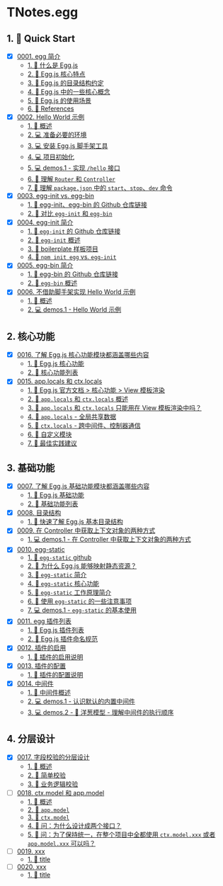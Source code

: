 # TNotes.egg


## 1. 🚀 Quick Start

- [x] [0001. egg 简介](https://tdahuyou.github.io/TNotes.egg/notes/0001.%20egg%20%E7%AE%80%E4%BB%8B/README)
  - [1. 📒 什么是 Egg.js](https://tdahuyou.github.io/TNotes.egg/notes/0001.%20egg%20%E7%AE%80%E4%BB%8B/README#1--什么是-eggjs)
  - [2. 📒 Egg.js 核心特点](https://tdahuyou.github.io/TNotes.egg/notes/0001.%20egg%20%E7%AE%80%E4%BB%8B/README#2--eggjs-核心特点)
  - [3. 📒 Egg.js 的目录结构约定](https://tdahuyou.github.io/TNotes.egg/notes/0001.%20egg%20%E7%AE%80%E4%BB%8B/README#3--eggjs-的目录结构约定)
  - [4. 📒 Egg.js 中的一些核心概念](https://tdahuyou.github.io/TNotes.egg/notes/0001.%20egg%20%E7%AE%80%E4%BB%8B/README#4--eggjs-中的一些核心概念)
  - [5. 📒 Egg.js 的使用场景](https://tdahuyou.github.io/TNotes.egg/notes/0001.%20egg%20%E7%AE%80%E4%BB%8B/README#5--eggjs-的使用场景)
  - [6. 🔗 References](https://tdahuyou.github.io/TNotes.egg/notes/0001.%20egg%20%E7%AE%80%E4%BB%8B/README#6--references)
- [x] [0002. Hello World 示例](https://tdahuyou.github.io/TNotes.egg/notes/0002.%20Hello%20World%20%E7%A4%BA%E4%BE%8B/README)
  - [1. 📒 概述](https://tdahuyou.github.io/TNotes.egg/notes/0002.%20Hello%20World%20%E7%A4%BA%E4%BE%8B/README#1--概述)
  - [2. 💻 准备必要的环境](https://tdahuyou.github.io/TNotes.egg/notes/0002.%20Hello%20World%20%E7%A4%BA%E4%BE%8B/README#2--准备必要的环境)
  - [3. 💻 安装 Egg.js 脚手架工具](https://tdahuyou.github.io/TNotes.egg/notes/0002.%20Hello%20World%20%E7%A4%BA%E4%BE%8B/README#3--安装-eggjs-脚手架工具)
  - [4. 💻 项目初始化](https://tdahuyou.github.io/TNotes.egg/notes/0002.%20Hello%20World%20%E7%A4%BA%E4%BE%8B/README#4--项目初始化)
  - [5. 💻 demos.1 - 实现 `/hello` 接口](https://tdahuyou.github.io/TNotes.egg/notes/0002.%20Hello%20World%20%E7%A4%BA%E4%BE%8B/README#5--demos1---实现-hello-接口)
  - [6. 📒 理解 `Router` 和 `Controller`](https://tdahuyou.github.io/TNotes.egg/notes/0002.%20Hello%20World%20%E7%A4%BA%E4%BE%8B/README#6--理解-router-和-controller)
  - [7. 📒 理解 `package.json` 中的 `start`、`stop`、`dev` 命令](https://tdahuyou.github.io/TNotes.egg/notes/0002.%20Hello%20World%20%E7%A4%BA%E4%BE%8B/README#7--理解-packagejson-中的-startstopdev-命令)
- [x] [0003. egg-init vs. egg-bin](https://tdahuyou.github.io/TNotes.egg/notes/0003.%20egg-init%20vs.%20egg-bin/README)
  - [1. 🔗 egg-init、egg-bin 的 Github 仓库链接](https://tdahuyou.github.io/TNotes.egg/notes/0003.%20egg-init%20vs.%20egg-bin/README#1--egg-initegg-bin-的-github-仓库链接)
  - [2. 📒 对比 `egg-init` 和 `egg-bin`](https://tdahuyou.github.io/TNotes.egg/notes/0003.%20egg-init%20vs.%20egg-bin/README#2--对比-egg-init-和-egg-bin)
- [x] [0004. egg-init 简介](https://tdahuyou.github.io/TNotes.egg/notes/0004.%20egg-init%20%E7%AE%80%E4%BB%8B/README)
  - [1. 🔗 `egg-init` 的 Github 仓库链接](https://tdahuyou.github.io/TNotes.egg/notes/0004.%20egg-init%20%E7%AE%80%E4%BB%8B/README#1--egg-init-的-github-仓库链接)
  - [2. 📒 `egg-init` 概述](https://tdahuyou.github.io/TNotes.egg/notes/0004.%20egg-init%20%E7%AE%80%E4%BB%8B/README#2--egg-init-概述)
  - [3. 📒 boilerplate 样板项目](https://tdahuyou.github.io/TNotes.egg/notes/0004.%20egg-init%20%E7%AE%80%E4%BB%8B/README#3--boilerplate-样板项目)
  - [4. 📒 `npm init egg` vs. `egg-init`](https://tdahuyou.github.io/TNotes.egg/notes/0004.%20egg-init%20%E7%AE%80%E4%BB%8B/README#4--npm-init-egg-vs-egg-init)
- [x] [0005. egg-bin 简介](https://tdahuyou.github.io/TNotes.egg/notes/0005.%20egg-bin%20%E7%AE%80%E4%BB%8B/README)
  - [1. 🔗 egg-bin 的 Github 仓库链接](https://tdahuyou.github.io/TNotes.egg/notes/0005.%20egg-bin%20%E7%AE%80%E4%BB%8B/README#1--egg-bin-的-github-仓库链接)
  - [2. 📒 `egg-bin` 概述](https://tdahuyou.github.io/TNotes.egg/notes/0005.%20egg-bin%20%E7%AE%80%E4%BB%8B/README#2--egg-bin-概述)
- [x] [0006. 不借助脚手架实现 Hello World 示例](https://tdahuyou.github.io/TNotes.egg/notes/0006.%20%E4%B8%8D%E5%80%9F%E5%8A%A9%E8%84%9A%E6%89%8B%E6%9E%B6%E5%AE%9E%E7%8E%B0%20Hello%20World%20%E7%A4%BA%E4%BE%8B/README)
  - [1. 📒 概述](https://tdahuyou.github.io/TNotes.egg/notes/0006.%20%E4%B8%8D%E5%80%9F%E5%8A%A9%E8%84%9A%E6%89%8B%E6%9E%B6%E5%AE%9E%E7%8E%B0%20Hello%20World%20%E7%A4%BA%E4%BE%8B/README#1--概述)
  - [2. 💻 demos.1 - Hello World 示例](https://tdahuyou.github.io/TNotes.egg/notes/0006.%20%E4%B8%8D%E5%80%9F%E5%8A%A9%E8%84%9A%E6%89%8B%E6%9E%B6%E5%AE%9E%E7%8E%B0%20Hello%20World%20%E7%A4%BA%E4%BE%8B/README#2--demos1---hello-world-示例)

## 2. 核心功能

- [x] [0016. 了解 Egg.js 核心功能模块都涵盖哪些内容](https://tdahuyou.github.io/TNotes.egg/notes/0016.%20%E4%BA%86%E8%A7%A3%20Egg.js%20%E6%A0%B8%E5%BF%83%E5%8A%9F%E8%83%BD%E6%A8%A1%E5%9D%97%E9%83%BD%E6%B6%B5%E7%9B%96%E5%93%AA%E4%BA%9B%E5%86%85%E5%AE%B9/README)
  - [1. 🔗 Egg.js 核心功能](https://tdahuyou.github.io/TNotes.egg/notes/0016.%20%E4%BA%86%E8%A7%A3%20Egg.js%20%E6%A0%B8%E5%BF%83%E5%8A%9F%E8%83%BD%E6%A8%A1%E5%9D%97%E9%83%BD%E6%B6%B5%E7%9B%96%E5%93%AA%E4%BA%9B%E5%86%85%E5%AE%B9/README#1--eggjs-核心功能)
  - [2. 📒 核心功能列表](https://tdahuyou.github.io/TNotes.egg/notes/0016.%20%E4%BA%86%E8%A7%A3%20Egg.js%20%E6%A0%B8%E5%BF%83%E5%8A%9F%E8%83%BD%E6%A8%A1%E5%9D%97%E9%83%BD%E6%B6%B5%E7%9B%96%E5%93%AA%E4%BA%9B%E5%86%85%E5%AE%B9/README#2--核心功能列表)
- [x] [0015. app.locals 和 ctx.locals](https://tdahuyou.github.io/TNotes.egg/notes/0015.%20app.locals%20%E5%92%8C%20ctx.locals/README)
  - [1. 🔗 Egg.js 官方文档 > 核心功能 > View 模板渲染](https://tdahuyou.github.io/TNotes.egg/notes/0015.%20app.locals%20%E5%92%8C%20ctx.locals/README#1--eggjs-官方文档--核心功能--view-模板渲染)
  - [2. 📒 `app.locals` 和 `ctx.locals` 概述](https://tdahuyou.github.io/TNotes.egg/notes/0015.%20app.locals%20%E5%92%8C%20ctx.locals/README#2--applocals-和-ctxlocals-概述)
  - [3. 🤔 `app.locals` 和 `ctx.locals` 只能用在 View 模板渲染中吗？](https://tdahuyou.github.io/TNotes.egg/notes/0015.%20app.locals%20%E5%92%8C%20ctx.locals/README#3--applocals-和-ctxlocals-只能用在-view-模板渲染中吗)
  - [4. 📒 `app.locals` - 全局共享数据](https://tdahuyou.github.io/TNotes.egg/notes/0015.%20app.locals%20%E5%92%8C%20ctx.locals/README#4--applocals---全局共享数据)
  - [5. 📒 `ctx.locals` - 跨中间件、控制器通信](https://tdahuyou.github.io/TNotes.egg/notes/0015.%20app.locals%20%E5%92%8C%20ctx.locals/README#5--ctxlocals---跨中间件控制器通信)
  - [6. 📒 自定义模块](https://tdahuyou.github.io/TNotes.egg/notes/0015.%20app.locals%20%E5%92%8C%20ctx.locals/README#6--自定义模块)
  - [7. 📒 最佳实践建议](https://tdahuyou.github.io/TNotes.egg/notes/0015.%20app.locals%20%E5%92%8C%20ctx.locals/README#7--最佳实践建议)

## 3. 基础功能

- [x] [0007. 了解 Egg.js 基础功能模块都涵盖哪些内容](https://tdahuyou.github.io/TNotes.egg/notes/0007.%20%E4%BA%86%E8%A7%A3%20Egg.js%20%E5%9F%BA%E7%A1%80%E5%8A%9F%E8%83%BD%E6%A8%A1%E5%9D%97%E9%83%BD%E6%B6%B5%E7%9B%96%E5%93%AA%E4%BA%9B%E5%86%85%E5%AE%B9/README)
  - [1. 🔗 Egg.js 基础功能](https://tdahuyou.github.io/TNotes.egg/notes/0007.%20%E4%BA%86%E8%A7%A3%20Egg.js%20%E5%9F%BA%E7%A1%80%E5%8A%9F%E8%83%BD%E6%A8%A1%E5%9D%97%E9%83%BD%E6%B6%B5%E7%9B%96%E5%93%AA%E4%BA%9B%E5%86%85%E5%AE%B9/README#1--eggjs-基础功能)
  - [2. 📒 基础功能列表](https://tdahuyou.github.io/TNotes.egg/notes/0007.%20%E4%BA%86%E8%A7%A3%20Egg.js%20%E5%9F%BA%E7%A1%80%E5%8A%9F%E8%83%BD%E6%A8%A1%E5%9D%97%E9%83%BD%E6%B6%B5%E7%9B%96%E5%93%AA%E4%BA%9B%E5%86%85%E5%AE%B9/README#2--基础功能列表)
- [x] [0008. 目录结构](https://tdahuyou.github.io/TNotes.egg/notes/0008.%20%E7%9B%AE%E5%BD%95%E7%BB%93%E6%9E%84/README)
  - [1. 📒 快速了解 Egg.js 基本目录结构](https://tdahuyou.github.io/TNotes.egg/notes/0008.%20%E7%9B%AE%E5%BD%95%E7%BB%93%E6%9E%84/README#1--快速了解-eggjs-基本目录结构)
- [x] [0009. 在 Controller 中获取上下文对象的两种方式](https://tdahuyou.github.io/TNotes.egg/notes/0009.%20%E5%9C%A8%20Controller%20%E4%B8%AD%E8%8E%B7%E5%8F%96%E4%B8%8A%E4%B8%8B%E6%96%87%E5%AF%B9%E8%B1%A1%E7%9A%84%E4%B8%A4%E7%A7%8D%E6%96%B9%E5%BC%8F/README)
  - [1. 💻 demos.1 - 在 Controller 中获取上下文对象的两种方式](https://tdahuyou.github.io/TNotes.egg/notes/0009.%20%E5%9C%A8%20Controller%20%E4%B8%AD%E8%8E%B7%E5%8F%96%E4%B8%8A%E4%B8%8B%E6%96%87%E5%AF%B9%E8%B1%A1%E7%9A%84%E4%B8%A4%E7%A7%8D%E6%96%B9%E5%BC%8F/README#1--demos1---在-controller-中获取上下文对象的两种方式)
- [x] [0010. egg-static](https://tdahuyou.github.io/TNotes.egg/notes/0010.%20egg-static/README)
  - [1. 🔗 `egg-static` github](https://tdahuyou.github.io/TNotes.egg/notes/0010.%20egg-static/README#1--egg-static-github)
  - [2. 🤔 为什么 Egg.js 能够映射静态资源？](https://tdahuyou.github.io/TNotes.egg/notes/0010.%20egg-static/README#2--为什么-eggjs-能够映射静态资源)
  - [3. 📒 `egg-static` 简介](https://tdahuyou.github.io/TNotes.egg/notes/0010.%20egg-static/README#3--egg-static-简介)
  - [4. 📒 `egg-static` 核心功能](https://tdahuyou.github.io/TNotes.egg/notes/0010.%20egg-static/README#4--egg-static-核心功能)
  - [5. 📒 `egg-static` 工作原理简介](https://tdahuyou.github.io/TNotes.egg/notes/0010.%20egg-static/README#5--egg-static-工作原理简介)
  - [6. 📒 使用 `egg-static` 的一些注意事项](https://tdahuyou.github.io/TNotes.egg/notes/0010.%20egg-static/README#6--使用-egg-static-的一些注意事项)
  - [7. 💻 demos.1 - `egg-static` 的基本使用](https://tdahuyou.github.io/TNotes.egg/notes/0010.%20egg-static/README#7--demos1---egg-static-的基本使用)
- [x] [0011. egg 插件列表](https://tdahuyou.github.io/TNotes.egg/notes/0011.%20egg%20%E6%8F%92%E4%BB%B6%E5%88%97%E8%A1%A8/README)
  - [1. 🔗 Egg.js 插件列表](https://tdahuyou.github.io/TNotes.egg/notes/0011.%20egg%20%E6%8F%92%E4%BB%B6%E5%88%97%E8%A1%A8/README#1--eggjs-插件列表)
  - [2. 📒 Egg.js 插件命名规范](https://tdahuyou.github.io/TNotes.egg/notes/0011.%20egg%20%E6%8F%92%E4%BB%B6%E5%88%97%E8%A1%A8/README#2--eggjs-插件命名规范)
- [x] [0012. 插件的启用](https://tdahuyou.github.io/TNotes.egg/notes/0012.%20%E6%8F%92%E4%BB%B6%E7%9A%84%E5%90%AF%E7%94%A8/README)
  - [1. 📒 插件的启用说明](https://tdahuyou.github.io/TNotes.egg/notes/0012.%20%E6%8F%92%E4%BB%B6%E7%9A%84%E5%90%AF%E7%94%A8/README#1--插件的启用说明)
- [x] [0013. 插件的配置](https://tdahuyou.github.io/TNotes.egg/notes/0013.%20%E6%8F%92%E4%BB%B6%E7%9A%84%E9%85%8D%E7%BD%AE/README)
  - [1. 📒 插件的配置说明](https://tdahuyou.github.io/TNotes.egg/notes/0013.%20%E6%8F%92%E4%BB%B6%E7%9A%84%E9%85%8D%E7%BD%AE/README#1--插件的配置说明)
- [x] [0014. 中间件](https://tdahuyou.github.io/TNotes.egg/notes/0014.%20%E4%B8%AD%E9%97%B4%E4%BB%B6/README)
  - [1. 📒 中间件概述](https://tdahuyou.github.io/TNotes.egg/notes/0014.%20%E4%B8%AD%E9%97%B4%E4%BB%B6/README#1--中间件概述)
  - [2. 💻 demos.1 - 认识默认的内置中间件](https://tdahuyou.github.io/TNotes.egg/notes/0014.%20%E4%B8%AD%E9%97%B4%E4%BB%B6/README#2--demos1---认识默认的内置中间件)
  - [3. 💻 demos.2 - 🧅 洋葱模型 - 理解中间件的执行顺序](https://tdahuyou.github.io/TNotes.egg/notes/0014.%20%E4%B8%AD%E9%97%B4%E4%BB%B6/README#3--demos2----洋葱模型---理解中间件的执行顺序)

## 4. 分层设计

- [x] [0017. 字段校验的分层设计](https://tdahuyou.github.io/TNotes.egg/notes/0017.%20%E5%AD%97%E6%AE%B5%E6%A0%A1%E9%AA%8C%E7%9A%84%E5%88%86%E5%B1%82%E8%AE%BE%E8%AE%A1/README)
  - [1. 📒 概述](https://tdahuyou.github.io/TNotes.egg/notes/0017.%20%E5%AD%97%E6%AE%B5%E6%A0%A1%E9%AA%8C%E7%9A%84%E5%88%86%E5%B1%82%E8%AE%BE%E8%AE%A1/README#1--概述)
  - [2. 📒 简单校验](https://tdahuyou.github.io/TNotes.egg/notes/0017.%20%E5%AD%97%E6%AE%B5%E6%A0%A1%E9%AA%8C%E7%9A%84%E5%88%86%E5%B1%82%E8%AE%BE%E8%AE%A1/README#2--简单校验)
  - [3. 📒 业务逻辑校验](https://tdahuyou.github.io/TNotes.egg/notes/0017.%20%E5%AD%97%E6%AE%B5%E6%A0%A1%E9%AA%8C%E7%9A%84%E5%88%86%E5%B1%82%E8%AE%BE%E8%AE%A1/README#3--业务逻辑校验)
- [ ] [0018. ctx.model 和 app.model](https://tdahuyou.github.io/TNotes.egg/notes/0018.%20ctx.model%20%E5%92%8C%20app.model/README)
  - [1. 📝 概述](https://tdahuyou.github.io/TNotes.egg/notes/0018.%20ctx.model%20%E5%92%8C%20app.model/README#1--概述)
  - [2. 📒 `app.model`](https://tdahuyou.github.io/TNotes.egg/notes/0018.%20ctx.model%20%E5%92%8C%20app.model/README#2--appmodel)
  - [3. 📒 `ctx.model`](https://tdahuyou.github.io/TNotes.egg/notes/0018.%20ctx.model%20%E5%92%8C%20app.model/README#3--ctxmodel)
  - [4. 🤔 问：为什么设计成两个接口？](https://tdahuyou.github.io/TNotes.egg/notes/0018.%20ctx.model%20%E5%92%8C%20app.model/README#4--问为什么设计成两个接口)
  - [5. 🤔 问：为了保持统一，在整个项目中全都使用 `ctx.model.xxx` 或者 `app.model.xxx` 可以吗？](https://tdahuyou.github.io/TNotes.egg/notes/0018.%20ctx.model%20%E5%92%8C%20app.model/README#5--问为了保持统一在整个项目中全都使用-ctxmodelxxx-或者-appmodelxxx-可以吗)
- [ ] [0019. xxx](https://tdahuyou.github.io/TNotes.egg/notes/0019.%20xxx/README)
  - [1. 📒 title](https://tdahuyou.github.io/TNotes.egg/notes/0019.%20xxx/README#1--title)
- [ ] [0020. xxx](https://tdahuyou.github.io/TNotes.egg/notes/0020.%20xxx/README)
  - [1. 📒 title](https://tdahuyou.github.io/TNotes.egg/notes/0020.%20xxx/README#1--title)
